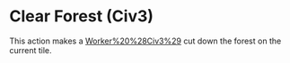 # Clear Forest (Civ3)

This action makes a [Worker%20%28Civ3%29](Worker) cut down the forest on the current tile.